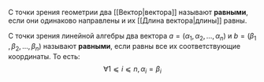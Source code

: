 
С точки зрения геометрии два [[Вектор|вектора]] называют **равными**, если они одинаково направлены и их [[Длина вектора|длины]] равны.

С точки зрения линейной алгебры два вектора $a=(α_1​, α_2​, ..., α_n​)$ и $b=(β_1​, β_2​, ..., β_n​)$ называют **равными**, если равны все их соответствующие координаты. То есть: 
$$∀ 1⩽i⩽n,  α_i​=β_i​$$
